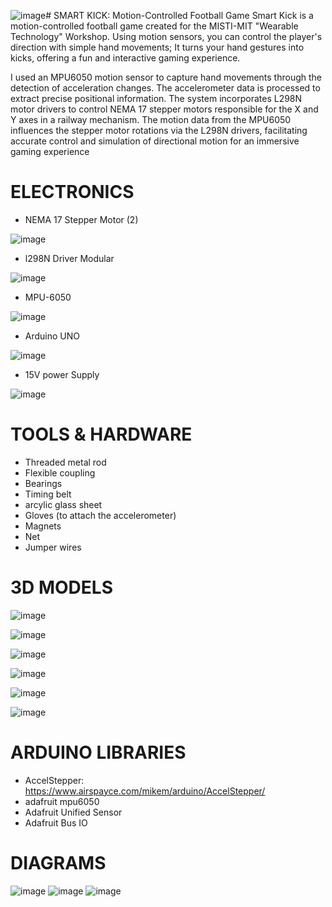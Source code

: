 ![image](https://github.com/ZainMayoof/SmartKick/assets/168248316/dc2c9426-163f-496e-9931-76345a8a0db9)# SMART KICK: Motion-Controlled Football Game
Smart Kick is a motion-controlled football game created for the MISTI-MIT "Wearable Technology" Workshop. Using motion sensors, you can control the player's direction with simple hand movements; It turns your hand gestures into kicks, offering a fun and interactive gaming experience.

I used an MPU6050 motion sensor to capture hand movements through the detection of acceleration changes. The accelerometer data is processed to extract precise positional information. The system incorporates L298N motor drivers to control NEMA 17 stepper motors responsible for the X and Y axes in a railway mechanism. The motion data from the MPU6050 influences the stepper motor rotations via the L298N drivers, facilitating accurate control and simulation of directional motion for an immersive gaming experience
# ELECTRONICS 
- NEMA 17 Stepper Motor (2)

 ![image](https://github.com/ZainMayoof/SmartKick/assets/168248316/ce774be2-7e01-41d0-a2c4-b272415bb30e)

- l298N Driver Modular

![image](https://github.com/ZainMayoof/SmartKick/assets/168248316/57e9b861-c6d4-42ed-a9a6-dbcfc701e14e)

- MPU-6050

![image](https://github.com/ZainMayoof/SmartKick/assets/168248316/2214248b-82b2-45ba-ada3-08eea7920f8f)

- Arduino UNO

![image](https://github.com/ZainMayoof/SmartKick/assets/168248316/d7d38a91-5220-4a3e-80eb-9e8a2d111f2f)

- 15V power Supply

![image](https://github.com/ZainMayoof/SmartKick/assets/168248316/70e628c4-6081-4091-9be4-3435f8becd7d)

# TOOLS & HARDWARE
- Threaded metal rod
- Flexible coupling
- Bearings
- Timing belt
- arcylic glass sheet
- Gloves (to attach the accelerometer)
- Magnets
- Net
- Jumper wires

# 3D MODELS

![image](https://github.com/ZainMayoof/SmartKick/assets/168248316/5cc6fe35-bc6a-4261-8e97-a339bf6951d2)

![image](https://github.com/ZainMayoof/SmartKick/assets/168248316/4872f70c-5c4e-4334-923d-3ba26aeef6f7)

![image](https://github.com/ZainMayoof/SmartKick/assets/168248316/8c42073e-cc29-40a7-8c34-9272d6ac5a6d)

![image](https://github.com/ZainMayoof/SmartKick/assets/168248316/2c69ea41-c2a4-4f42-b800-1304e4390b8d)

![image](https://github.com/ZainMayoof/SmartKick/assets/168248316/a9d14500-850b-487a-a7fa-9d6daec7629b)

![image](https://github.com/ZainMayoof/SmartKick/assets/168248316/f7cd6c1c-c2c5-4ff5-97c8-b1540a7b125e)


# ARDUINO LIBRARIES
- AccelStepper: https://www.airspayce.com/mikem/arduino/AccelStepper/
- adafruit mpu6050
- Adafruit Unified Sensor
- Adafruit Bus IO


# DIAGRAMS
![image](https://github.com/ZainMayoof/SmartKick/assets/168248316/aba6d8d6-dcae-44be-a7a1-9ff7e74edfb6)
![image](https://github.com/ZainMayoof/SmartKick/assets/168248316/5577bd01-d0a0-444f-aa0d-f0f2f2f5545d)
![image](https://github.com/ZainMayoof/SmartKick/assets/168248316/d8f2d4ec-3dfb-43f1-bb8e-1bfa32e4d51c)


